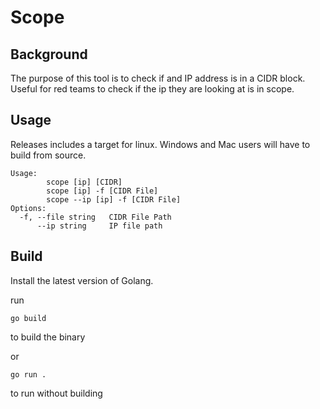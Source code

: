 # Scope


## Background
The purpose of this tool is to check if and IP address is in a CIDR block. Useful for red teams to check if the ip they are looking at is in scope.  


## Usage
Releases includes a target for linux. Windows and Mac users will have to build from source.

```
Usage:
        scope [ip] [CIDR]
        scope [ip] -f [CIDR File]
        scope --ip [ip] -f [CIDR File]
Options:
  -f, --file string   CIDR File Path
      --ip string     IP file path
```

## Build
Install the latest version of Golang.

run 

```
go build
```

to build the binary

or 

```
go run .
```

to run without building



